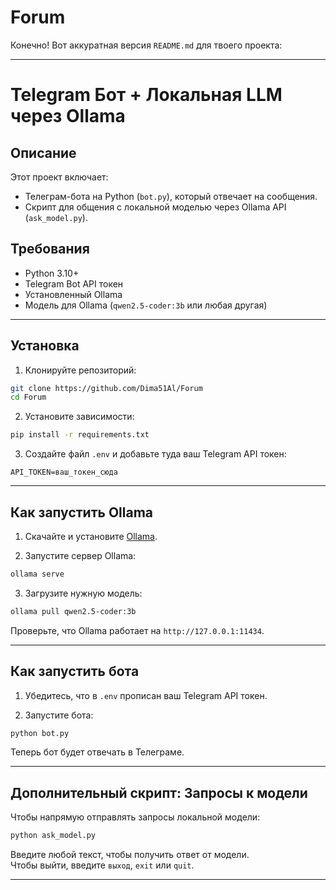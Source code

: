 # Forum
Конечно! Вот аккуратная версия `README.md` для твоего проекта:  

---

# Telegram Бот + Локальная LLM через Ollama

## Описание
Этот проект включает:
- Телеграм-бота на Python (`bot.py`), который отвечает на сообщения.
- Скрипт для общения с локальной моделью через Ollama API (`ask_model.py`).

## Требования

- Python 3.10+
- Telegram Bot API токен
- Установленный Ollama
- Модель для Ollama (`qwen2.5-coder:3b` или любая другая)

---

## Установка

1. Клонируйте репозиторий:

```bash
git clone https://github.com/Dima51Al/Forum
cd Forum
```

2. Установите зависимости:

```bash
pip install -r requirements.txt

```

3. Создайте файл `.env` и добавьте туда ваш Telegram API токен:

```
API_TOKEN=ваш_токен_сюда
```

---

## Как запустить Ollama

1. Скачайте и установите [Ollama](https://ollama.com/).

2. Запустите сервер Ollama:

```bash
ollama serve
```

3. Загрузите нужную модель:

```bash
ollama pull qwen2.5-coder:3b
```

Проверьте, что Ollama работает на `http://127.0.0.1:11434`.

---

## Как запустить бота

1. Убедитесь, что в `.env` прописан ваш Telegram API токен.

2. Запустите бота:

```bash
python bot.py
```

Теперь бот будет отвечать в Телеграме.

---

## Дополнительный скрипт: Запросы к модели

Чтобы напрямую отправлять запросы локальной модели:

```bash
python ask_model.py
```

Введите любой текст, чтобы получить ответ от модели.  
Чтобы выйти, введите `выход`, `exit` или `quit`.

---
